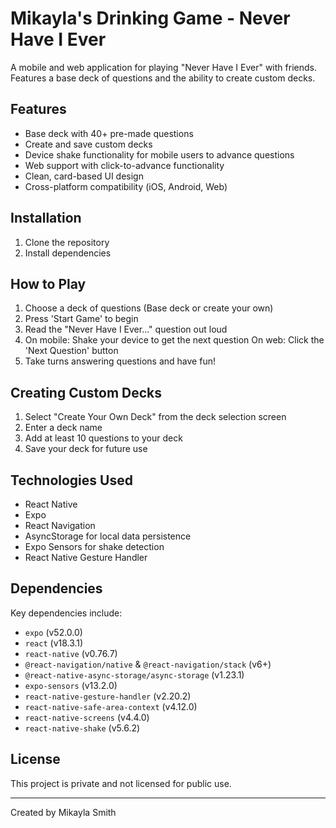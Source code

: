 # Mikayla's Drinking Game - Never Have I Ever

A mobile and web application for playing "Never Have I Ever" with friends. Features a base deck of questions and the ability to create custom decks.

## Features

- Base deck with 40+ pre-made questions
- Create and save custom decks
- Device shake functionality for mobile users to advance questions
- Web support with click-to-advance functionality
- Clean, card-based UI design
- Cross-platform compatibility (iOS, Android, Web)

## Installation

1. Clone the repository
2. Install dependencies

## How to Play

1. Choose a deck of questions (Base deck or create your own)
2. Press 'Start Game' to begin
3. Read the "Never Have I Ever..." question out loud
4. On mobile: Shake your device to get the next question
   On web: Click the 'Next Question' button
5. Take turns answering questions and have fun!

## Creating Custom Decks

1. Select "Create Your Own Deck" from the deck selection screen
2. Enter a deck name
3. Add at least 10 questions to your deck
4. Save your deck for future use

## Technologies Used

- React Native
- Expo
- React Navigation
- AsyncStorage for local data persistence
- Expo Sensors for shake detection
- React Native Gesture Handler

## Dependencies

Key dependencies include:
- `expo` (v52.0.0) 
- `react` (v18.3.1) 
- `react-native` (v0.76.7) 
- `@react-navigation/native` & `@react-navigation/stack` (v6+) 
- `@react-native-async-storage/async-storage` (v1.23.1) 
- `expo-sensors` (v13.2.0) 
- `react-native-gesture-handler` (v2.20.2) 
- `react-native-safe-area-context` (v4.12.0) 
- `react-native-screens` (v4.4.0) 
- `react-native-shake` (v5.6.2) 

## License

This project is private and not licensed for public use.

---
Created by Mikayla Smith